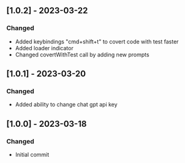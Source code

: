 ## [1.0.2] - 2023-03-22

### Changed

- Added keybindings "cmd+shift+t" to covert code with test faster
- Added loader indicator
- Changed covertWithTest call by adding new prompts

## [1.0.1] - 2023-03-20

### Changed

- Added ability to change chat gpt api key

## [1.0.0] - 2023-03-18

### Changed

- Initial commit

